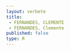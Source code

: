 ```yaml
---
layout: verbete
title:
 - FERNANDES, CLEMENTE
 - FERNANDES, Clemente
published: false
type: R
---
```


